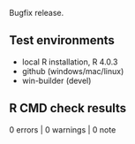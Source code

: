 
Bugfix release.

## Test environments
* local R installation, R 4.0.3
* github (windows/mac/linux)
* win-builder (devel)

## R CMD check results

0 errors | 0 warnings | 0 note

